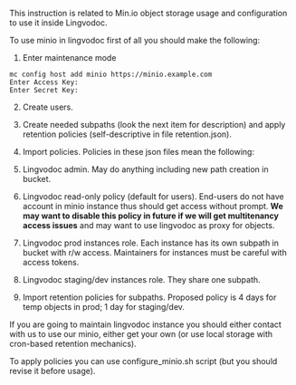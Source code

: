 This instruction is related to Min.io object storage usage and configuration
to use it inside Lingvodoc.

To use minio in lingvodoc first of all you should make the following:

1. Enter maintenance mode
```
mc config host add minio https://minio.example.com
Enter Access Key:
Enter Secret Key:
```

2. Create users.

3. Create needed subpaths (look the next item for description) and apply
retention policies (self-descriptive in file retention.json).

3. Import policies. Policies in these json files mean the following:
  1. Lingvodoc admin. May do anything including new path creation in bucket.
  2. Lingvodoc read-only policy (default for users). End-users do not have
  account in minio instance thus should get access without prompt. __We may want
  to disable this policy in future if we will get multitenancy access issues__
  and may want to use lingvodoc as proxy for objects.
  3. Lingvodoc prod instances role. Each instance has its own subpath in bucket
  with r/w access. Maintainers for instances must be careful with access tokens.
  4. Lingvodoc staging/dev instances role. They share one subpath.

4. Import retention policies for subpaths. Proposed policy is 4 days for temp
objects in prod; 1 day for staging/dev.

If you are going to maintain lingvodoc instance you should either contact with
us to use our minio, either get your own (or use local storage with cron-based
  retention mechanics).

To apply policies you can use configure_minio.sh script (but you should revise
  it before usage).
